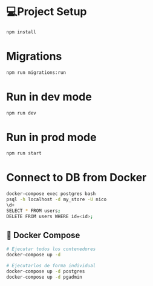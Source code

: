 # 💻Project Setup

```sh
npm install
```

# Migrations

```sh
npm run migrations:run
```

# Run in dev mode

```sh
npm run dev
```

# Run in prod mode

```sh
npm run start
```

# Connect to DB from Docker

```sh
docker-compose exec postgres bash
psql -h localhost -d my_store -U nico
\d+
SELECT * FROM users;
DELETE FROM users WHERE id=<id>;
```

## 🐳 Docker Compose

```sh
# Ejecutar todos los contenedores
docker-compose up -d

# Ejecutarlos de forma individual
docker-compose up -d postgres
docker-compose up -d pgadmin
```
